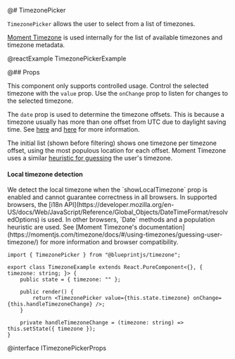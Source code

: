 @# TimezonePicker

`TimezonePicker` allows the user to select from a list of timezones.

[Moment Timezone](http://momentjs.com/timezone/) is used internally for the list of available timezones and
timezone metadata.

@reactExample TimezonePickerExample

@## Props

This component only supports controlled usage.
Control the selected timezone with the `value` prop.
Use the `onChange` prop to listen for changes to the selected timezone.

The `date` prop is used to determine the timezone offsets.
This is because a timezone usually has more than one offset from UTC due to daylight saving time.
See [here](https://momentjs.com/guides/#/lib-concepts/timezone-offset/)
and [here](http://momentjs.com/timezone/docs/#/using-timezones/parsing-ambiguous-inputs/)
for more information.

The initial list (shown before filtering) shows one timezone per timezone offset,
using the most populous location for each offset.
Moment Timezone uses a similar [heuristic for guessing](http://momentjs.com/timezone/docs/#/using-timezones/guessing-user-timezone/)
the user's timezone.

<div class="@ns-callout @ns-intent-warning @ns-icon-warning-sign">
    <h4 class="@ns-heading">Local timezone detection</h4>
    We detect the local timezone when the `showLocalTimezone` prop is enabled and cannot guarantee correctness in all browsers.
    In supported browsers, the [i18n API](https://developer.mozilla.org/en-US/docs/Web/JavaScript/Reference/Global_Objects/DateTimeFormat/resolvedOptions) is used.
    In other browsers, `Date` methods and a population heuristic are used.
    See [Moment Timezone's documentation](https://momentjs.com/timezone/docs/#/using-timezones/guessing-user-timezone/)
    for more information and browser compatibility.
</div>

```tsx
import { TimezonePicker } from "@blueprintjs/timezone";

export class TimezoneExample extends React.PureComponent<{}, { timezone: string; }> {
    public state = { timezone: "" };

    public render() {
        return <TimezonePicker value={this.state.timezone} onChange={this.handleTimezoneChange} />;
    }

    private handleTimezoneChange = (timezone: string) => this.setState({ timezone });
}
```

@interface ITimezonePickerProps
